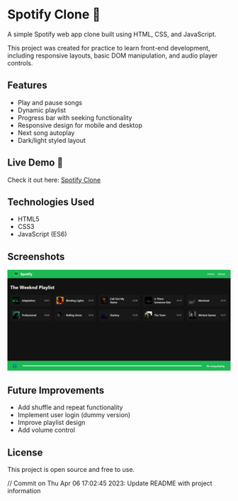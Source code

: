 # Spotify Clone 🎵

A simple Spotify web app clone built using HTML, CSS, and JavaScript.

This project was created for practice to learn front-end development, including responsive layouts, basic DOM manipulation, and audio player controls.

## Features

- Play and pause songs
- Dynamic playlist
- Progress bar with seeking functionality
- Responsive design for mobile and desktop
- Next song autoplay
- Dark/light styled layout

## Live Demo 🚀

Check it out here: [Spotify Clone](https://spotify-cloneg.netlify.app/)

## Technologies Used

- HTML5
- CSS3
- JavaScript (ES6)

## Screenshots

![Screenshot](./ScreenShot.jpg)

## Future Improvements

- Add shuffle and repeat functionality
- Implement user login (dummy version)
- Improve playlist design
- Add volume control

## License

This project is open source and free to use.


// Commit on Thu Apr 06 17:02:45 2023: Update README with project information
